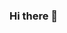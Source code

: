 ### Hi there 👋

<!--
**martonzoller/martonzoller** is a ✨ _special_ ✨ repository because its `README.md` (this file) appears on your GitHub profile.

Here are some ideas to get you started:

- 🔭 I’m currently working with Angular/TypeScript based projects leveraging NgRx for application state management, and RxJS to operate Observable-Streams in a powerful manner.
- 🌱 I’m currently learning JavaScript from each and every angle. Interested in Apps either running in the Browser or used as a Desktop solution with the help of Node.js.  
- 👯 I’m looking to collaborate on "improvements" or "experiment" projects for modern JavaScript applications with or without the help of an existing framework.  
- 📫 How to reach me: marton.zoller@gmail.com
-->
